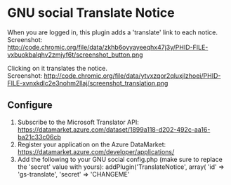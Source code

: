 GNU social Translate Notice
===========================

When you are logged in, this plugin adds a 'translate' link to each notice.  
Screenshot:
http://code.chromic.org/file/data/zkhb6oyyayeeqhx47j3y/PHID-FILE-vxbuokbalqhv2zmjyf6t/screenshot_button.png

Clicking on it translates the notice.  
Screenshot: http://code.chromic.org/file/data/ytvxzqor2qluxjlzhoei/PHID-FILE-xvnxkdlc2e3nohm2llaj/screenshot_translation.png

Configure
---------

1. Subscribe to the Microsoft Translator API: https://datamarket.azure.com/dataset/1899a118-d202-492c-aa16-ba21c33c06cb
2. Register your application on the Azure DataMarket: https://datamarket.azure.com/developer/applications/
3. Add the following to your GNU social config.php (make sure to replace the 'secret' value with yours):
    addPlugin('TranslateNotice', array(
        'id'     => 'gs-translate',
        'secret' => 'CHANGEME'
